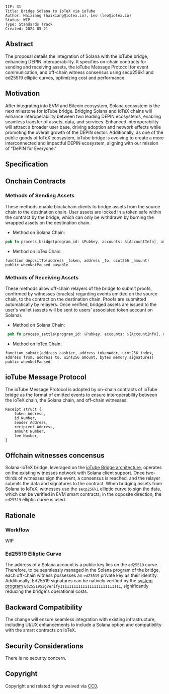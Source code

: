 ```
IIP: 31
Title: Bridge Solana to IoTeX via ioTube
Author: Haixiang (haixiang@iotex.io), Leo (leo@iotex.io)
Status: WIP
Type: Standards Track
Created: 2024-05-21
```

## Abstract
The proposal details the integration of Solana with the ioTube bridge, enhancing DEPIN interoperability. It specifies on-chain contracts for sending and receiving assets, the ioTube Message Protocol for event communication, and off-chain witness consensus using secp256k1 and ed25519 elliptic curves, optimizing cost and performance.

## Motivation

After integrating into EVM and Bitcoin ecosystem, Solana ecosystem is the next milestone for ioTube bridge. Bridging Solana and IoTeX chains will enhance interoperability between two leading DEPIN ecosystems, enabling seamless transfer of assets, data, and services. Enhanced interoperability will attract a broader user base, driving adoption and network effects while promoting the overall growth of the DEPIN sector. Additionally, as one of the public goods of IoTeX ecosystem, ioTube bridge is evolving to create a more interconnected and impactful DEPIN ecosystem, aligning with our mission of "DePIN for Everyone."


## Specification

## Onchain Contracts

### Methods of Sending Assets
These methods enable blockchain clients to bridge assets from the source chain to the destination chain. User assets are locked in a token safe within the contract by the bridge, which can only be withdrawn by burning the wrapped assets on the destination chain.

 - Method on Solana Chain:
 
```rust
pub fn process_bridge(program_id: &Pubkey, accounts: &[AccountInfo], amount: u64, to: &[u8]) -> ProgramResult
```

 - Method on IoTex Chain:
 
```solidity
function depositTo(address _token, address _to, uint256 _amount) public whenNotPaused payable
```

### Methods of Receiving Assets
These methods allow off-chain relayers of the bridge to submit proofs, confirmed by witnesses (oracles) regarding events emitted on the source chain, to the contract on the destination chain. Proofs are submitted automatically by relayers. Once verified, bridged assets are issued to the user's wallet (assets will be sent to users' associated token account on Solana).

 - Method on Solana Chain:

```rust
 pub fn process_settle(program_id: &Pubkey, accounts: &[AccountInfo], amount: u64) -> ProgramResult
```

 - Method on IoTex Chain:

```solidity
function submit(address cashier, address tokenAddr, uint256 index, address from, address to, uint256 amount, bytes memory signatures) public whenNotPaused 
```

## ioTube Message Protocol 
The ioTube Message Protocol is adopted by on-chain contracts of ioTube bridge as the format of emitted events to ensure interoperability between the IoTeX chain, the Solana chain, and off-chain witnesses:

```
Receipt struct {
    token Address, 
    id Number, 
    sender Address,
    recipient Address, 
    amount Number, 
    fee Number,
}
```

## Offchain witnesses concensus
Solana-IoTeX bridge, leveraged on the [ioTube Bridge architecture](https://docs.iotube.org/introduction/overview-and-architecture), operates on the existing witnesses network with Solana client support. Once two-thirds of witnesses sign the event, a consensus is reached, and the relayer submits the data and signatures to the contract. When bridging assets from Solana to IoTeX, witnesses use the `secp256k1` elliptic curve to sign the data, which can be verified in EVM smart contracts; in the opposite direction, the `ed25519` elliptic curve is used.


## Rationale

### Workflow

WIP

### Ed25519 Elliptic Curve

The address of a Solana account is a public key lies on the `ed25519` curve. Therefore, to be seamlessly managed in the Solana program of the bridge, each off-chain witness possesses an `ed25519` private key as their identity. Additionally, Ed25519 signatures can be natively verified by the [system program](https://docs.solanalabs.com/runtime/programs#ed25519-program) `Ed25519SigVerify111111111111111111111111111`, significantly reducing the bridge's operational costs.



## Backward Compatibility

The change will ensure seamless integration with existing infrastructure, including UI/UX enhancements to include a Solana option and compatibility with the smart contracts on IoTeX.

## Security Considerations

There is no security concern.

## Copyright
Copyright and related rights waived via [CC0](https://creativecommons.org/publicdomain/zero/1.0/).